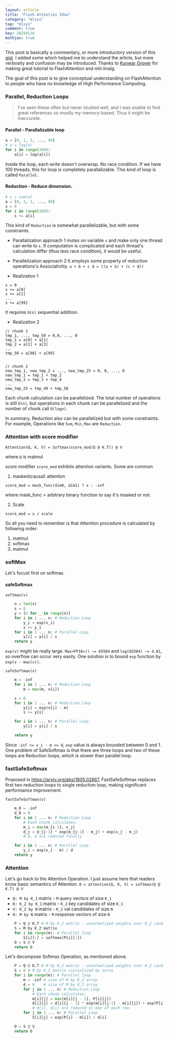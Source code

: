 ```yaml
---
layout: article
title: "Flash Attention Idea"
category: "mlsys"
tag: "mlsys"
comment: true
key: 20250118
mathjax: true
---
```


This post is basically a commentary, or more introductory version of this [gist](https://gist.github.com/Groverkss/7c5eccc6547c8d6c817a263c1d9c7bc9). I added some which helped me to understand the article, but more verbosity and confusion may be introduced. Thanks to [Kunwar Grover](https://github.com/Groverkss) for making great tutorial to FlashAttention and mlir.linalg.

The goal of this post is to give conceptual understanding on FlashAttention to people who have no knowledge of High Performance Computing.

### Parallel, Reduction Loops
> I've seen these often but never studied well, and I was unable to find great references so mostly my memory-based. Thus it might be inaccurate.

#### Parallel - Parallalizable loop

```python
a = [0, 1, 2, ..., 99]
# a = log(a)
for i in range(100):
    a[i] = log(a[i])
```
Inside the loop, each write doesn't overwrap. No race condition. If we have 100 threads, this for loop is completely parallalizable. This kind of loop is called `Parallel`.

#### Reduction - Reduce dimension.

```python
# s = sum(a)
a = [0, 1, 2, ..., 99]
s = 0
for i in range(100):
    s += a[i]
```
This kind of `Reduction` is somewhat parallelizable, but with some constraints.

- Parallalization approach 1
mutex on variable `s` and make only one thread can write to `s`. If computation is complicated and each thread's calculation differ (thus less race condition), it would be useful.

- Parallelization approach 2
It employs some property of reduction operations's Associativitiy.
`a + b + c d = ((a + b) + (c + d))`

- Realization 1
```
s = 0
s += a[0]
s += a[1]
...
s += a[99]
```
It requires `O(n)` sequential addition.

- Realization 2
```
// chunk 1
tmp_1, ..., tmp_50 = 0,0, ..., 0
tmp_1 = a[0] + a[1]
tmp_2 = a[2] + a[3]
...
tmp_50 = a[98] + a[99]


// chunk 2
new_tmp_1, new_tmp_2 = ..., new_tmp_25 = 0, 0, ..., 0
new_tmp_1 = tmp_1 + tmp_2
new_tmp_2 = tmp_3 + tmp_4
...
new_tmp_25 = tmp_49 + tmp_50
```
Each chunk calculation can be parallelized. The total number of operations is still `O(n)`, but operations in each chunk can be parallelized and the number of chunk call `O(logn)`.

In summary, Reduction also can be parallelized but with some constraints.
For example, Operations like `Sum`, `Min`, `Max` are `Reduction`.

### Attention with score modifier

```
Attention(Q, K, V) = Softmax(score_mod(Q @ K.T)) @ V
```

where `@` is matmul

score modifier `score_mod` exhibits attention variants. Some are common

1. masked(causal) attention
```
score_mod = mask_func(dim0, dim1) ? x : -inf
```
where mask_func = arbitrary binary function to say it's masked or not.

2. Scale

```
score_mod = x / scale
```

So all you need to remember is that Attention procedure is calculated by following order:

1. matmul
2. softmax
3. matmul


### softMax

Let's focust first on softmax.

#### safeSoftmax

`softmax(v)`
```python
    n = len(v)
    s = 0
    y = [0 for _ in range(n)]
    for i in 1 ... n: # Reduction Loop
        y_i = exp(v_i)
        s += y_i
    for i in 1 ... n: # Parallel Loop
        y[i] = y[i] / s
    return y
```

`exp(v)` might be really large. `Max<FP16>() ~= 65504` and `log(65504) ~= 4.81`, so overflow can occur very easily. One solution is to bound `exp` function by `exp(v - max(v))`.

`safeSoftmax(v)`
```python
    m = -inf
    for i in 1 ... n: # Reduction Loop
        m = max(m, v[i])

    s = 0
    for i in 1 ... n: # Reduction Loop
        y[i] = exp(v[i] - m)
        s += y[i]

    for i in 1 ... n: # Parallel Loop
        y[i] = y[i] / s

    return y
```

Since `-inf <= v_i - m <= 0`, `exp` value is always bounded between 0 and 1. One problem of SafeSoftmax is that there are three loops and two of these loops are Reduction loops, which is slower than parallel loop.

### fastSafeSoftmax
Proposed in https://arxiv.org/abs/1805.02867, FastSafeSoftmax replaces first two reduction loops to single reduction loop, making significant performance improvement.

`fastSafeSoftmax(v)`
```python
    m_0 = -inf
    d_0 = 0
    for i in 1 ... n: # Reduction Loop
        # Each chunk calculates:
        m_i = max(m_{i-1}, x_j)
        d_j = d_{j-1} * exp(m_{j-1} - m_j) + exp(x_j - m_j)
        # m, d are reduced finally

    for i in 1 ... n: # Parallel Loop
        y_i = exp(x_i - m) / d
    return y
```

### Attention
Let's go back to the Attention Operation.
I just assume here that readers know basic semantics of Attention.
`O = attention(Q, K, V) = softmax(Q @ K.T) @ V`

- `Q: M by K_1` matrix - `M` query vectors of size `K_1`
- `K: K_2 by K_1` matrix - `K_2` key candidates of size `K_1`
- `V: K_2 by N` matrix - `K_2` val candidates  of size `N`
- `O: M by N` matrix - `M` response vectors of size `N`

```python
    P = Q @ K.T # M by K_2 matrix - unnormalized weights over K_2 candidates
    S = M by K_2 matrix
    for i in range(m): # Parallel loop
        S[i][:] = softmax(P[i][:])
    O = S @ V
    return O
```

Let's decompose Softmax Operation, as mentioned above.

```python
    P = Q @ K.T # M by K_2 matrix - unnormalized weights over K_2 candidates
    S = 0 # M by K_2 matrix initialized by zeros
    for i in range(m): # Parallel loop
        m = -inf # size of M by K_2 array
        d = 0    # size of M by K_2 array
        for j in 1 ... n: # Reduction Loop
            # Each chunk calculates:
            m[i][j] = max(m[i][j - 1], P[i][j])
            d[i][j] = d[i][j - 1] * exp(m[i][j-1] - m[i][j]) + exp(P[i][j] - m[i][j])
            # m[i], d[i] are reduced as max of each row.
        for j in 1 ... n: # Parallel Loop
            S[i][j] = exp(P[i] - m[i]) / d[i]

    O = S @ V
    return O
```